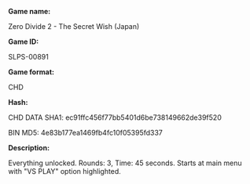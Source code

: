 **Game name:**

Zero Divide 2 - The Secret Wish (Japan)

**Game ID:**

SLPS-00891

**Game format:**

CHD

**Hash:**

CHD DATA SHA1: ec91ffc456f77bb5401d6be738149662de39f520

BIN MD5: 4e83b177ea1469fb4fc10f05395fd337

**Description:**

Everything unlocked. Rounds: 3, Time: 45 seconds. Starts at main menu with "VS PLAY" option highlighted.